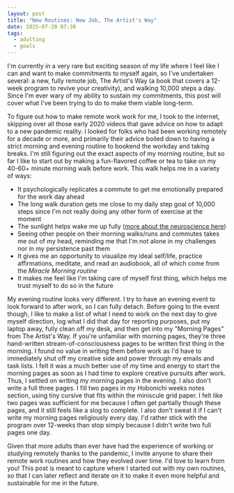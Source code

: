 ```yaml
---
layout: post
title: "New Routines: New Job, The Artist's Way"
date: 2025-07-20 07:39
tags:
  - adulting
  - goals
---
```

I'm currently in a very rare but exciting season of my life where I feel like I can and want to make commitments to myself again, so I've undertaken several: a new, fully remote job, The Artist's Way (a book that covers a 12-week program to revive your creativity), and walking 10,000 steps a day. Since I'm ever wary of my ability to sustain my commitments, this post will cover what I've been trying to do to make them viable long-term.<!--excerpt-->

To figure out how to make remote work work for me, I took to the internet, skipping over all those early 2020 videos that gave advice on how to adapt to a new pandemic reality. I looked for folks who had been working remotely for a decade or more, and primarily their advice boiled down to having a strict morning and evening routine to bookend the workday and taking breaks. I'm still figuring out the exact aspects of my morning routine, but so far I like to start out by making a fun-flavored coffee or tea to take on my 40-60+ minute morning walk before work. This walk helps me in a variety of ways:
- It psychologically replicates a commute to get me emotionally prepared for the work day ahead
- The long walk duration gets me close to my daily step goal of 10,000 steps since I'm not really doing any other form of exercise at the moment
- The sunlight helps wake me up fully (<a target="_blank" href="https://youtu.be/h2aWYjSA1Jc?t=982">more about the neuroscience here</a>)
- Seeing other people on their morning walks/runs and commutes takes me out of my head, reminding me that I'm not alone in my challenges nor in my persistence past them
- It gives me an opportunity to visualize my ideal self/life, practice affirmations, meditate, and read an audiobook, all of which come from the *Miracle Morning routine*
- It makes me feel like I'm taking care of myself first thing, which helps me trust myself to do so in the future

My evening routine looks very different. I try to have an evening event to look forward to after work, so I can fully detach. Before going to the event though, I like to make a list of what I need to work on the next day to give myself direction, log what I did that day for reporting purposes, put my laptop away, fully clean off my desk, and then get into my "Morning Pages" from The Artist's Way. If you're unfamiliar with morning pages, they're three hand-written stream-of-consciousness pages to be written first thing in the morning. I found no value in writing them before work as I'd have to immediately shut off my creative side and power through my emails and task lists. I felt it was a much better use of my time and energy to start the morning pages as soon as I had time to explore creative pursuits after work. Thus, I settled on writing my morning pages in the evening. I also don't write a full three pages. I fill two pages in my Hobonichi weeks notes section, using tiny cursive that fits within the miniscule grid paper. I felt like two pages was sufficient for me because I often get partially though these pages, and it still feels like a slog to complete. I also don't sweat it if I can't write my morning pages religiously every day. I'd rather stick with the program over 12-weeks than stop simply because I didn't write two full pages one day. 

Given that more adults than ever have had the experience of working or studying remotely thanks to the pandemic, I invite anyone to share their remote work routines and how they evolved over time. I'd love to learn from you! This post is meant to capture where I started out with my own routines, so that I can later reflect and iterate on it to make it even more helpful and sustainable for me in the future.